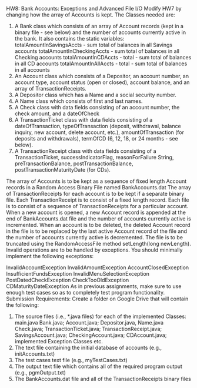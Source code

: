 HW8: Bank Accounts: Exceptions and Advanced File I/O
 Modify HW7 by changing how the array of Accounts is kept.
 The Classes needed are:
 1. A Bank class which consists of an array of Account records (kept in a binary file - see below) and the number of accounts
 currently active in the bank. It also contains the static variables:
 totalAmountInSavingsAccts - sum total of balances in all Savings accounts 
totalAmountInCheckingAccts - sum total of balances in all Checking accounts
 totalAmountInCDAccts - total  - sum total of balances in all CD accounts
 totalAmountInAllAccts - total  - sum total of balances in all accounts
 2. An Account class which consists of a Depositor, an account number, an account type, account status (open or closed),
 account balance, and an array of TransactionReceipts.
 3. A Depositor class which has a Name and a social security number.
 4. A Name class which consists of first and last names.
 5. A Check class with data fields consisting of an account number, the check amount, and a dateOfCheck
 6. A TransactionTicket class with data fields consisting of a dateOfTransaction, typeOfTransaction (deposit, withdrawal,
 balance inquiry, new account, delete account, etc.), amountOfTransaction (for deposits and withdrawals),
 termOfCD (6, 12, 18, or 24 months - see below).
 7. A TransactionReceipt class with data fields consisting of a TransactionTicket, successIndicatorFlag, reasonForFailure
 String, preTransactionBalance, postTransactionBalance, postTransactionMaturityDate (for CDs).

 The array of Accounts is to be kept as a sequence of fixed length Account records in a Random Access Binary File named
 BankAccounts.dat
 The array of TransactionReceipts for each account is to be kept if a separate binary file. Each TransactionReceipt is to consist of
 a fixed length record. Each file is to consist of a sequence of TransactionReceipts for a particular account.
 When a new account is opened, a new Account record is appended at the end of BankAccounts.dat file and the number of
 accounts currently active is incremented.
 When an account is to be deleted, the deleted Account record in the file is to be replaced by the last active Account record of the
 file and the number of accounts currently active is decremented. The file is to be truncated using the RandomAccessFile
 method setLength(long newLength).
 Invalid operations are to be handled by exceptions. You should minimally implement the following exceptions:
 
 InvalidAccountException
 InvalidAmountException
 AccountClosedException
 InsufficientFundsException
 InvalidMenuSelectionException
 PostDatedCheckException
 CheckTooOldException
 CDMaturityDateException
 As in previous assignments, make sure to use enough test cases so as to completely test program functionality.
 Submission Requirements:
 Create a folder on Google Drive that will contain the following:
 
 1. The source files (i.e., *.java files) for each of the implemented Classes:
 main.java
 Bank.java; Account.java; Depositor.java, Name.java
 Check.java; TransactionTicket.java; TransactionReceipt.java;
 SavingsAccount.java; CheckingAccount.java; CDAccount.java;
 implemented Exception Classes
 etc.
 2. The text file containing the initial database of accounts (e.g., initAccounts.txt)
 3. The test cases text file (e.g., myTestCases.txt)
 4. The output text file which contains all of the required program output (e.g., pgmOutput.txt) 
5. The BankAccounts.dat file and all of the TransactionReceipts binary files
 
